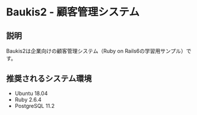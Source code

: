 # Baukis2 - 顧客管理システム

## 説明

Baukis2は企業向けの顧客管理システム（Ruby on Rails6の学習用サンプル）です。

## 推奨されるシステム環境

* Ubuntu 18.04
* Ruby 2.6.4
* PostgreSQL 11.2